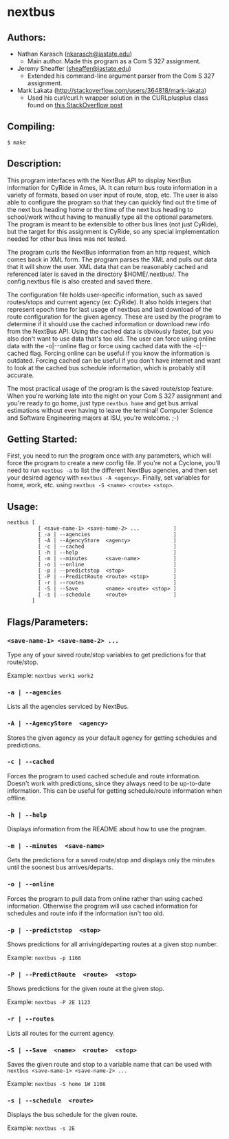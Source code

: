 # nextbus

## Authors:

- Nathan Karasch (nkarasch@iastate.edu)
  - Main author. Made this program as a Com S 327 assignment.
- Jeremy Sheaffer (sheaffer@iastate.edu)
  - Extended his command-line argument parser from the
    Com S 327 assignment.
- Mark Lakata (http://stackoverflow.com/users/364818/mark-lakata)
  - Used his curl/curl.h wrapper solution in the CURLplusplus class
    found on [this StackOverflow post](http://stackoverflow.com/questions/1011339/how-do-you-make-a-http-request-with-c)

## Compiling:

`$ make`

## Description:

This program interfaces with the NextBus API to display NextBus
information for CyRide in Ames, IA. It can return bus route
information in a variety of formats, based on user input of
route, stop, etc. The user is also able to configure the
program so that they can quickly find out the time of the
next bus heading home or the time of the next bus heading
to school/work without having to manually type all the
optional parameters. The program is meant to be extensible
to other bus lines (not just CyRide), but the target for this
assignment is CyRide, so any special implementation needed
for other bus lines was not tested.

The program curls the NextBus information from an http request,
which comes back in XML form. The program parses the XML and
pulls out data that it will show the user. XML data that can
be reasonably cached and referenced later is saved in the
directory $HOME/.nextbus/. The config.nextbus file is also
created and saved there.

The configuration file holds user-specific information, such
as saved routes/stops and current agency (ex: CyRide). It
also holds integers that represent epoch time for last usage
of nextbus and last download of the route configuration for
the given agency. These are used by the program to determine
if it should use the cached information or download new info
from the NextBus API. Using the cached data is obviously
faster, but you also don't want to use data that's too old.
The user can force using online data with the -o|--online
flag or force using cached data with the -c|--cached flag.
Forcing online can be useful if you know the information is
outdated. Forcing cached can be useful if you don't have
internet and want to look at the cached bus schedule
information, which is probably still accurate.

The most practical usage of the program is the saved route/stop
feature. When you're working late into the night on your
Com S 327 assignment and you're ready to go home, just type
`nextbus home` and get bus arrival estimations without ever
having to leave the terminal! Computer Science and Software
Engineering majors at ISU, you're welcome. ;-)

## Getting Started:

First, you need to run the program once with any parameters,
which will force the program to create a new config file.
If you're not a Cyclone, you'll need to run `nextbus -a` to
list the different NextBus agencies, and then set your desired
agency with `nextbus -A <agency>`. Finally, set variables
for home, work, etc. using `nextbus -S <name> <route> <stop>`.
      
## Usage:

```
nextbus [
          [ <save-name-1> <save-name-2> ...           ]
          [ -a | --agencies                           ]
          [ -A | --AgencyStore  <agency>              ]
          [ -c | --cached                             ]
          [ -h | --help                               ]
		  [ -m | --minutes      <save-name>           ]
          [ -o | --online                             ]
          [ -p | --predictstop  <stop>                ]
          [ -P | --PredictRoute <route> <stop>        ]
          [ -r | --routes                             ]
          [ -S | --Save         <name> <route> <stop> ]
          [ -s | --schedule     <route>               ]
        ]
```

## Flags/Parameters:

### `<save-name-1> <save-name-2> ...`

Type any of your saved route/stop variables to get
predictions for that route/stop.

Example: `nextbus work1 work2`

### `-a | --agencies`

Lists all the agencies serviced by NextBus.

### `-A | --AgencyStore  <agency>`

Stores the given agency as your default agency for
getting schedules and predictions.

### `-c | --cached`

Forces the program to used cached schedule and route
information. Doesn't work with predictions, since they
always need to be up-to-date information. This can be
useful for getting schedule/route information when
offline.

### `-h | --help`

Displays information from the README about how to use
the program.

### `-m | --minutes  <save-name>`

Gets the predictions for a saved route/stop and displays
only the minutes until the soonest bus arrives/departs.

### `-o | --online`

Forces the program to pull data from online rather
than using cached information. Otherwise the program
will use cached information for schedules and route info
if the information isn't too old.

### `-p | --predictstop  <stop>`

Shows predictions for all arriving/departing routes
at a given stop number.

Example: `nextbus -p 1166`

### `-P | --PredictRoute  <route>  <stop>`

Shows predictions for the given route at the given stop.

Example: `nextbus -P 2E 1123`

### `-r | --routes`

Lists all routes for the current agency.

### `-S | --Save  <name>  <route>  <stop>`

Saves the given route and stop to a variable name that
can be used with `nextbus <save-name-1> <save-name-2> ...`

Example: `nextbus -S home 1W 1166`

### `-s | --schedule  <route>`

Displays the bus schedule for the given route.

Example: `nextbus -s 2E`

